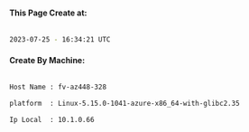 
   
#### This Page Create at:

```bash

2023-07-25 - 16:34:21 UTC

```

#### Create By Machine:

```bash

Host Name : fv-az448-328

platform  : Linux-5.15.0-1041-azure-x86_64-with-glibc2.35

Ip Local  : 10.1.0.66

```

